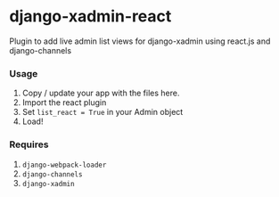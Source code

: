 # django-xadmin-react
Plugin to add live admin list views for django-xadmin using react.js and django-channels

### Usage

1. Copy / update your app with the files here.  
2. Import the react plugin
3. Set `list_react = True` in your Admin object
4. Load!

### Requires

1. `django-webpack-loader`
2. `django-channels`
3. `django-xadmin`



